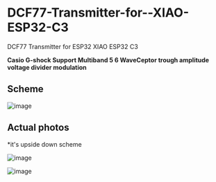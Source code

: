 # DCF77-Transmitter-for--XIAO-ESP32-C3
DCF77 Transmitter for ESP32 XIAO ESP32 C3

**Casio G-shock Support Multiband 5 6 WaveCeptor trough amplitude voltage divider modulation**

## Scheme

![image](https://github.com/user-attachments/assets/90069970-a900-4404-9655-3e439a9f3789)


## Actual photos
*it's upside down scheme 


![image](https://github.com/user-attachments/assets/e978c29a-85bc-45b2-bdb2-574e38c51637)


![image](https://github.com/user-attachments/assets/d3bd87db-3941-4a23-a2cc-1102b7deff4a)




